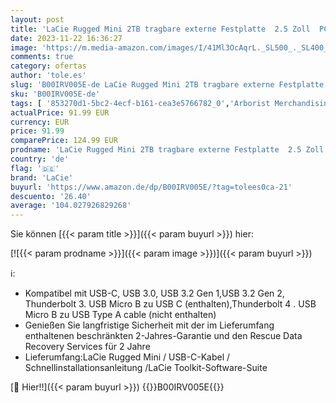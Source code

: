 ```yaml
---
layout: post
title: 'LaCie Rugged Mini 2TB tragbare externe Festplatte  2.5 Zoll  PC & Mac  inkl. USB-C w/o USB-A Kabel  inkl. 2 Jahre Rescue Service  Modellnr.: LAC9000298'
date: 2023-11-22 16:36:27
image: 'https://m.media-amazon.com/images/I/41Ml3OcAqrL._SL500_._SL400_.jpg'
comments: true
category: ofertas
author: 'tole.es'
slug: 'B00IRV005E-de LaCie Rugged Mini 2TB tragbare externe Festplatte 2.5 Zoll...'
sku: 'B00IRV005E-de'
tags: [ '853270d1-5bc2-4ecf-b161-cea3e5766782_0','Arborist Merchandising Root','Computer & Zubehör','Custom Stores','Datenspeicher','Externe Datenspeicher','Externe Festplatten','Externe Speichermedien','Interne Solid State Drives','Komponenten','PC-Gaming','Self Service','Special Features Stores','a4cbee59-f823-40fe-831a-7de64f655f6f_0','a4cbee59-f823-40fe-831a-7de64f655f6f_9501','lacie','🇩🇪', ]
actualPrice: 91.99 EUR
currency: EUR
price: 91.99
comparePrice: 124.99 EUR
prodname: 'LaCie Rugged Mini 2TB tragbare externe Festplatte  2.5 Zoll  PC & Mac  inkl. USB-C w/o USB-A Kabel  inkl. 2 Jahre Rescue Service  Modellnr.: LAC9000298'
country: 'de'
flag: '🇩🇪'
brand: 'LaCie'
buyurl: 'https://www.amazon.de/dp/B00IRV005E/?tag=tolees0ca-21'
descuento: '26.40'
average: '104.027926829268'
---
```


Sie können [{{< param title >}}]({{< param buyurl >}}) hier:

[![{{< param prodname >}}]({{< param image >}})]({{< param buyurl >}})

ℹ️:

- Kompatibel mit USB-C, USB 3.0, USB 3.2 Gen 1,USB 3.2 Gen 2, Thunderbolt 3. USB Micro B zu USB C (enthalten),Thunderbolt 4 . USB Micro B zu USB Type A cable (nicht enthalten)
- Genießen Sie langfristige Sicherheit mit der im Lieferumfang enthaltenen beschränkten 2-Jahres-Garantie und den Rescue Data Recovery Services für 2 Jahre
- Lieferumfang:LaCie Rugged Mini / USB-C-Kabel / Schnellinstallationsanleitung /LaCie Toolkit-Software-Suite

[🛒 Hier!!]({{< param buyurl >}})
{{<world>}}B00IRV005E{{</world>}}
